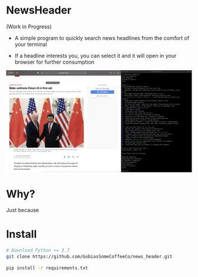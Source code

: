 # NewsHeader

(Work in Progress)

* A simple program to quickly search news headlines from the comfort of your terminal

* If a headline interests you, you can select it and it will open in your browser for further consumption

<img src="images/Screenshot1.png">

# Why?

Just because

# Install

```bash
# Download Python >= 3.7
git clone https://github.com/GobiasSomeCoffeeCo/news_header.git
```
```bash
pip install -r requirements.txt
```